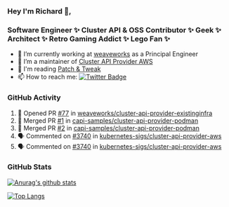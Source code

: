 ### Hey I'm Richard 👋, 

<h3 align="left">Software Engineer ✨ Cluster API & OSS Contributor ✨ Geek ✨ Architect ✨ Retro Gaming Addict ✨ Lego Fan ✨</h3>

- 🔭 I’m currently working at [weaveworks](https://github.com/weaveworks) as a Principal Engineer
- 👯 I’m a maintainer of [Cluster API Provider AWS](https://github.com/kubernetes-sigs/cluster-api-provider-aws)
- 💬 I'm reading [Patch & Tweak](https://bjooks.com/products/patch-tweak-exploring-modular-synthesis)
- 📫 How to reach me: [![Twitter Badge](https://img.shields.io/badge/-@fruit_case-00acee?style=flat&logo=Twitter&logoColor=white)](https://twitter.com/intent/follow?screen_name=fruit_case "Follow on Twitter")

### GitHub Activity 

<!--START_SECTION:activity-->
1. 💪 Opened PR [#77](https://github.com/weaveworks/cluster-api-provider-existinginfra/pull/77) in [weaveworks/cluster-api-provider-existinginfra](https://github.com/weaveworks/cluster-api-provider-existinginfra)
2. 🎉 Merged PR [#1](https://github.com/capi-samples/cluster-api-provider-podman/pull/1) in [capi-samples/cluster-api-provider-podman](https://github.com/capi-samples/cluster-api-provider-podman)
3. 🎉 Merged PR [#2](https://github.com/capi-samples/cluster-api-provider-podman/pull/2) in [capi-samples/cluster-api-provider-podman](https://github.com/capi-samples/cluster-api-provider-podman)
4. 🗣 Commented on [#3740](https://github.com/kubernetes-sigs/cluster-api-provider-aws/issues/3740) in [kubernetes-sigs/cluster-api-provider-aws](https://github.com/kubernetes-sigs/cluster-api-provider-aws)
5. 🗣 Commented on [#3740](https://github.com/kubernetes-sigs/cluster-api-provider-aws/issues/3740) in [kubernetes-sigs/cluster-api-provider-aws](https://github.com/kubernetes-sigs/cluster-api-provider-aws)
<!--END_SECTION:activity-->

### GitHub Stats

[![Anurag's github stats](https://github-readme-stats.vercel.app/api?username=richardcase&count_private=true&show_icons=true)](https://github.com/anuraghazra/github-readme-stats)

[![Top Langs](https://github-readme-stats.vercel.app/api/top-langs/?username=richardcase&hide=html&layout=compact)](https://github.com/anuraghazra/github-readme-stats)
